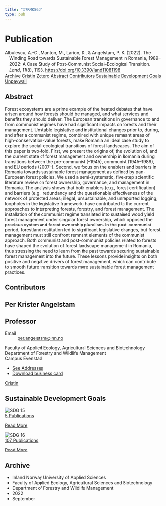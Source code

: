 ```yaml
---
title: "I7RMKS6J"
type: pub
---
```

<h1>Publication</h1>
<article id="csl-bib-container-I7RMKS6J" class="csl-bib-container">
  <div class="csl-bib-body" style="line-height: 1.35; padding-left: 1em; text-indent:-1em;">
  <div class="csl-entry">Albulescu, A.-C., Manton, M., Larion, D., &amp; Angelstam, P. K. (2022). The Winding Road towards Sustainable Forest Management in Romania, 1989&#x2013;2022: A Case Study of Post-Communist Social&#x2013;Ecological Transition. <i>Land</i>, <i>11</i>(8), 1198. <a href="https://doi.org/10.3390/land11081198">https://doi.org/10.3390/land11081198</a></div>
</div>
  <div class="csl-bib-buttons">
    <a href="#taxonomy-article-I7RMKS6J" class="csl-bib-button">Archive</a>
    <a href="https://app.cristin.no/results/show.jsf?id=2055305" alt="Cristin URL" class="csl-bib-button">Cristin</a>
    <a href="http://zotero.org/groups/5402882/items/I7RMKS6J" alt="Zotero URL" class="csl-bib-button">Zotero</a>
    <a href="#abstract-article-I7RMKS6J" class="csl-bib-button">Abstract</a>
    <a href="#contributors-article-I7RMKS6J" class="csl-bib-button">Contributors</a>
    <a href="#sdg-article-I7RMKS6J" class="csl-bib-button">Sustainable Development Goals</a>
    <a href="https://www.mdpi.com/2073-445X/11/8/1198/pdf?version=1661328051" class="csl-bib-button">Unpaywall</a>
  </div>
  <div id="csl-bib-meta-container-I7RMKS6J"></div>
</article>
<div id="csl-bib-meta-I7RMKS6J" class="csl-bib-meta">
  <article id="abstract-article-I7RMKS6J" class="abstract-article">
    <h1>Abstract</h1>
    Forest ecosystems are a prime example of the heated debates that have arisen around how forests should be managed, and what services and benefits they should deliver. The European transitions in governance to and from communist regimes have had significant impacts on forests and their management. Unstable legislative and institutional changes prior to, during, and after a communist regime, combined with unique remnant areas of high-conservation-value forests, make Romania an ideal case study to explore the social–ecological transitions of forest landscapes. The aim of this paper is two-fold. First, we present the origins of, the evolution of, and the current state of forest management and ownership in Romania during transitions between the pre-communist (–1945), communist (1945–1989), and EU periods (2007–). Second, we focus on the enablers and barriers in Romania towards sustainable forest management as defined by pan-European forest policies. We used a semi-systematic, five-step scientific literature review on forest ownership, governance, and management in Romania. The analysis shows that both enablers (e.g., forest certification) and barriers (e.g., redundancy and the questionable effectiveness of the network of protected areas; illegal, unsustainable, and unreported logging; loopholes in the legislative framework) have contributed to the current approaches to interpreting forests, forestry, and forest management. The installation of the communist regime translated into sustained wood yield forest management under singular forest ownership, which opposed the previous system and forest ownership pluralism. In the post-communist period, forestland restitution led to significant legislative changes, but forest management must still confront remnant elements of the communist approach. Both communist and post-communist policies related to forests have shaped the evolution of forest landscape management in Romania, thus stressing the need to learn from the past towards securing sustainable forest management into the future. These lessons provide insights on both positive and negative drivers of forest management, which can contribute to smooth future transition towards more sustainable forest management practices.
  </article>
  <article id="contributors-article-I7RMKS6J" class="contributors-article">
    <h1>Contributors</h1>
    <div class="personas"> <div class="vrtx-hinn-person-card"> <div class="photo"> <i class="lar la-user-circle missing-person"></i> </div> <div class="info"> <hgroup><h1>Per Krister Angelstam</h1> <h2>Professor</h2> </hgroup><dl> <dt>Email</dt> <dd> <a href="mailto:per.angelstam@inn.no">per.angelstam@inn.no</a> </dd> </dl> <p> Faculty of Applied Ecology, Agricultural Sciences and Biotechnology<br> Department of Forestry and Wildlife Management<br> Campus Evenstad </p> <ul class="vrtx-hinn-links"> <li><a href="https://www.inn.no/english/find-an-employee/per-angelstam.html#vrtx-hinn-addresses">See Addresses</a></li> <li><a href="https://www.inn.no/english/find-an-employee/per-angelstam.html?vrtx=vcf">Download business card</a></li> </ul> </div> </div> <a href="https://app.cristin.no/persons/show.jsf?id=1318014" alt="Cristin URL" class="personas-cristin">Cristin</a> </div>
  </article>
  <article id="sdg-article-I7RMKS6J" class="sdg-article">
    <h1>Sustainable Development Goals</h1>
    <div class="sdg-container"><div id="sdg15" class="sdg"> <img src="{{< params subfolder >}}images/sdg/sdg15_en.png" class="image" alt="SDG 15"> <div class="sdg-overlay"> <a href="{{< params subfolder >}}en/archive/?sdg=15#archive" class="sdg-publication-count"><span>5</span> Publications</a> <p><a href="https://sdgs.un.org/goals/goal15" class="sdg-read-more">Read More</a></p> </div> </div> <div id="sdg16" class="sdg"> <img src="{{< params subfolder >}}images/sdg/sdg16_en.png" class="image" alt="SDG 16"> <div class="sdg-overlay"> <a href="{{< params subfolder >}}en/archive/?sdg=16#archive" class="sdg-publication-count"><span>107</span> Publications</a> <p><a href="https://sdgs.un.org/goals/goal16" class="sdg-read-more">Read More</a></p> </div> </div></div>
  </article>
  <article id="taxonomy-article-I7RMKS6J" class="taxonomy-article">
    <h1>Archive</h1>
    <ul>
      <li>Inland Norway University of Applied Sciences</li>
      <li>Faculty of Applied Ecology, Agricultural Sciences and Biotechnology</li>
      <li>Department of Forestry and Wildlife Management</li>
      <li>2022</li>
      <li>September</li>
    </ul>
  </article>
</div>
